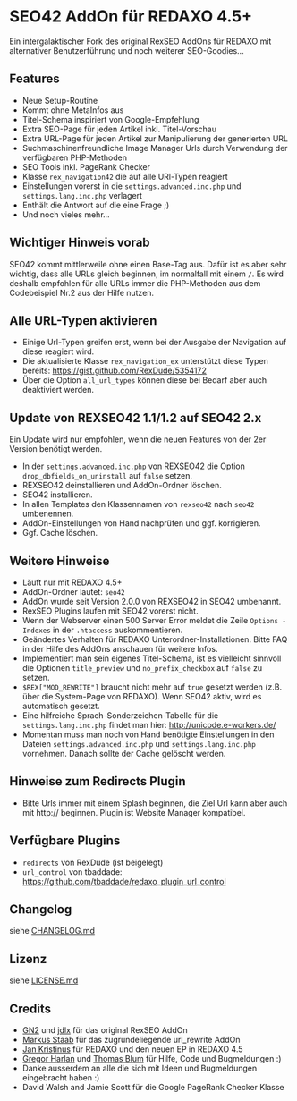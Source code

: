 SEO42 AddOn für REDAXO 4.5+
==============================

Ein intergalaktischer Fork des original RexSEO AddOns für REDAXO mit alternativer Benutzerführung und noch weiterer SEO-Goodies...

Features
--------

* Neue Setup-Routine
* Kommt ohne MetaInfos aus
* Titel-Schema inspiriert von Google-Empfehlung
* Extra SEO-Page für jeden Artikel inkl. Titel-Vorschau
* Extra URL-Page für jeden Artikel zur Manipulierung der generierten URL
* Suchmaschinenfreundliche Image Manager Urls durch Verwendung der verfügbaren PHP-Methoden
* SEO Tools inkl. PageRank Checker
* Klasse `rex_navigation42` die auf alle URl-Typen reagiert
* Einstellungen vorerst in die `settings.advanced.inc.php` und `settings.lang.inc.php` verlagert
* Enthält die Antwort auf die eine Frage ;)
* Und noch vieles mehr...

Wichtiger Hinweis vorab
-----------------------

SEO42 kommt mittlerweile ohne einen Base-Tag aus. Dafür ist es aber sehr wichtig, dass alle URLs gleich beginnen, im normalfall mit einem `/`.
Es wird deshalb empfohlen für alle URLs immer die PHP-Methoden aus dem Codebeispiel Nr.2 aus der Hilfe nutzen.

Alle URL-Typen aktivieren
-------------------------

* Einige Url-Typen greifen erst, wenn bei der Ausgabe der Navigation auf diese reagiert wird.
* Die aktualisierte Klasse `rex_navigation_ex` unterstützt diese Typen bereits: https://gist.github.com/RexDude/5354172
* Über die Option `all_url_types` können diese bei Bedarf aber auch deaktiviert werden.

Update von REXSEO42 1.1/1.2 auf SEO42 2.x
-----------------------------------------

Ein Update wird nur empfohlen, wenn die neuen Features von der 2er Version benötigt werden.

* In der `settings.advanced.inc.php` von REXSEO42 die Option `drop_dbfields_on_uninstall` auf `false` setzen.
* REXSEO42 deinstallieren und AddOn-Ordner löschen.
* SEO42 installieren.
* In allen Templates den Klassennamen von `rexseo42` nach `seo42` umbenennen.
* AddOn-Einstellungen von Hand nachprüfen und ggf. korrigieren.
* Ggf. Cache löschen.

Weitere Hinweise
----------------

* Läuft nur mit REDAXO 4.5+
* AddOn-Ordner lautet: `seo42`
* AddOn wurde seit Version 2.0.0 von REXSEO42 in SEO42 umbenannt.
* RexSEO Plugins laufen mit SEO42 vorerst nicht.
* Wenn der Webserver einen 500 Server Error meldet die Zeile `Options -Indexes` in der `.htaccess` auskommentieren.
* Geändertes Verhalten für REDAXO Unterordner-Installationen. Bitte FAQ in der Hilfe des AddOns anschauen für weitere Infos.
* Implementiert man sein eigenes Titel-Schema, ist es vielleicht sinnvoll die Optionen `title_preview` und `no_prefix_checkbox` auf `false` zu setzen.
* `$REX["MOD_REWRITE"]` braucht nicht mehr auf `true` gesetzt werden (z.B. über die System-Page von REDAXO). Wenn SEO42 aktiv, wird es automatisch gesetzt.
* Eine hilfreiche Sprach-Sonderzeichen-Tabelle für die `settings.lang.inc.php` findet man hier: http://unicode.e-workers.de/
* Momentan muss man noch von Hand benötigte Einstellungen in den Dateien `settings.advanced.inc.php` und `settings.lang.inc.php` vornehmen. Danach sollte der Cache gelöscht werden.

Hinweise zum Redirects Plugin
-----------------------------

* Bitte Urls immer mit einem Splash beginnen, die Ziel Url kann aber auch mit http:// beginnen. Plugin ist Website Manager kompatibel.

Verfügbare Plugins
------------------

* `redirects` von RexDude (ist beigelegt)
* `url_control` von tbaddade: https://github.com/tbaddade/redaxo_plugin_url_control

Changelog
---------

siehe [CHANGELOG.md](CHANGELOG.md)

Lizenz
------

siehe [LICENSE.md](LICENSE.md)

Credits
-------

* [GN2](https://github.com/gn2netwerk) und [jdlx](https://github.com/jdlx) für das original RexSEO AddOn
* [Markus Staab](https://github.com/staabm) für das zugrundeliegende url_rewrite AddOn
* [Jan Kristinus](http://github.com/dergel) für REDAXO und den neuen EP in REDAXO 4.5
* [Gregor Harlan](https://github.com/gharlan) und [Thomas Blum](https://github.com/tbaddade) für Hilfe, Code und Bugmeldungen :)
* Danke ausserdem an alle die sich mit Ideen und Bugmeldungen eingebracht haben :)
* David Walsh and Jamie Scott für die Google PageRank Checker Klasse

